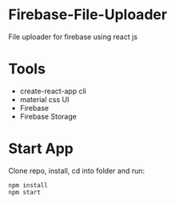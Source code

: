 # Firebase-File-Uploader
File uploader for firebase using react js 

# Tools
* create-react-app cli
* material css UI
* Firebase
* Firebase Storage

# Start App
Clone repo, install, cd into folder and run:
```git
npm install
npm start
```

